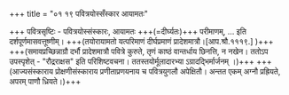 +++
title = "०१ १९ पवित्रयोस्सँस्कार आयामतः"

+++
पवित्रसृष्टिः - पवित्रयोस्संस्कारः, आयामतः +++(=दीर्घ्यतः)+++ परीमाणम्, … इति दर्शपूर्णमासवत्तूष्णीम्। +++(तयोरायामतो यत्परिमाणं दीर्घप्रमाणं प्रादेशमात्रौ।[आप.श्रौ.१११९.] )+++ +++(समावप्रच्छिन्नाग्रौ दर्भौ प्रादेशमात्रौ पवित्रे कुरुते, तृणं काष्ठं वान्तर्धाय छिनत्ति, न नखेन। ततोऽप उपस्पृशेत् - "रौद्रराक्षस" इति परिशिष्टवचना। ततस्तयोर्मूलादारभ्या ऽग्रादद्भिर्मार्जनम् ।)+++ +++(आज्यसंस्काराय प्रोक्षणीसंस्काराय प्रणीताप्रणयनाय च पवित्रयुगलौ अपेक्षितौ। अन्तत एकम् अग्नौ प्रह्रियते, अपरम् पाणौ ध्रियते।)+++
